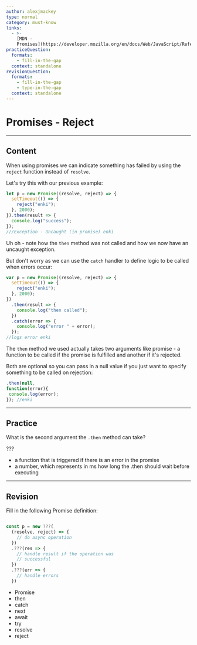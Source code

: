 ```yaml
---
author: alexjmackey
type: normal
category: must-know
links:
  - >-
    [MDN -
    Promises](https://developer.mozilla.org/en/docs/Web/JavaScript/Reference/Global_Objects/Promise){website}
practiceQuestion:
  formats:
    - fill-in-the-gap
  context: standalone
revisionQuestion:
  formats:
    - fill-in-the-gap
    - type-in-the-gap
  context: standalone
---
```


# Promises - Reject


---

## Content

When using promises we can indicate something has failed by using the `reject` function instead of `resolve`.

Let's try this with our previous example:

```javascript
let p = new Promise((resolve, reject) => {
  setTimeout(() => {
    reject("enki");
  }, 2000);
}).then(result => {
  console.log("success");
});
///Exception - Uncaught (in promise) enki
```

Uh oh - note how the `then` method was not called and how we now have an uncaught exception.

But don't worry as we can use the `catch` handler to define logic to be called when errors occur:

```javascript
var p = new Promise((resolve, reject) => {
  setTimeout(() => {
    reject("enki");
  }, 2000);
})
  .then(result => {
    console.log("then called");
  })
  .catch(error => {
    console.log("error " + error);
  });
//logs error enki
```

The `then` method we used actually takes two arguments like promise - a function to be called if the promise is fulfilled and another if it's rejected.

Both are optional so you can pass in a null value if you just want to specify something to be called on rejection:

```javascript
.then(null,
function(error){
 console.log(error);
}); //enki
```


---

## Practice

What is the second argument the `.then` method can take?

???

- a function that is triggered if there is an error in the promise
- a number, which represents in ms how long the .then should wait before executing


---

## Revision

Fill in the following Promise definition:

```javascript

const p = new ???(
  (resolve, reject) => {
    // do async operation
  })
  .???(res => {
    // handle result if the operation was
    // successful
  })
  .???(err => {
    // handle errors
  })
```

- Promise
- then
- catch
- next
- await
- try
- resolve
- reject
 
